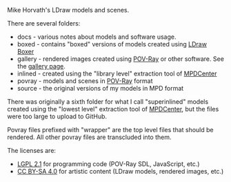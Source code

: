 Mike Horvath's LDraw models and scenes.

There are several folders:

* docs - various notes about models and software usage.
* boxed - contains "boxed" versions of models created using [LDraw Boxer](https://github.com/Jeremy1980/LDBoxer)
* gallery - rendered images created using [POV-Ray](http://www.povray.org/) or other software. See the [gallery page](https://mjhorvath.github.io/Mike-LDraw-Models/gallery/gallery.html).
* inlined - created using the "library level" extraction tool of [MPDCenter](https://ldraw.heidemann.org/index.php?page=mpdcenter)
* povray - models and scenes in [POV-Ray](http://www.povray.org/) format
* source - the original versions of my models in MPD format

There was originally a sixth folder for what I call "superinlined" models created using the "lowest level" extraction tool of [MPDCenter](https://ldraw.heidemann.org/index.php?page=mpdcenter), but the files were too large to upload to GitHub.

Povray files prefixed with "wrapper" are the top level files that should be rendered. All other povray files are transcluded into them.

The licenses are:

* [LGPL 2.1](https://www.gnu.org/licenses/old-licenses/lgpl-2.1.en.html) for programming code (POV-Ray SDL, JavaScript, etc.)
* [CC BY-SA 4.0](https://creativecommons.org/licenses/by-sa/4.0/legalcode) for artistic content (LDraw models, rendered images, etc.)
